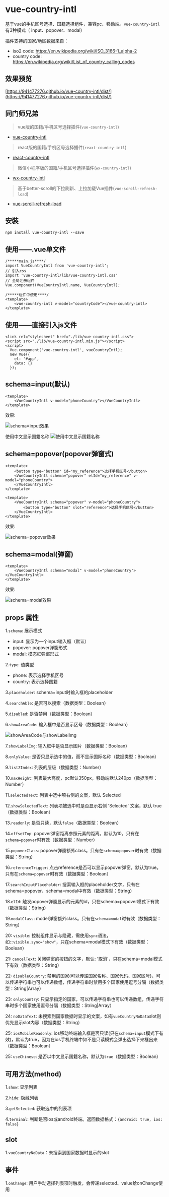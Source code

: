 # vue-country-intl
基于vue的手机区号选择、国籍选择组件，兼容pc、移动端。`vue-country-intl`有3种模式（
input、popover、modal）

插件支持的国家/地区数据来自：
+ iso2 code: https://en.wikipedia.org/wiki/ISO_3166-1_alpha-2
+ country code: https://en.wikipedia.org/wiki/List_of_country_calling_codes

## 效果预览
[https://941477276.github.io/vue-country-intl/dist/](https://941477276.github.io/vue-country-intl/dist/)

## 同门师兄弟
>vue版的国籍/手机区号选择插件(`vue-country-intl`)
+ [vue-country-intl](https://github.com/941477276/vue-country-intl)
>react版的国籍/手机区号选择插件(`reaxt-country-intl`)
+ [react-country-intl](https://github.com/941477276/react-country-intl)
>微信小程序版的国籍/手机区号选择插件(`wx-country-intl`)
+ [wx-country-intl](https://github.com/941477276/wx-country-intl)
>基于better-scroll的下拉刷新、上拉加载Vue插件(`vue-scroll-refresh-load`)
+ [vue-scroll-refresh-load](https://github.com/941477276/vue-scroll-refresh-load)

## 安裝
`npm install vue-country-intl --save`

## 使用——.vue单文件
```
/*****main.js****/
import VueCountryIntl from 'vue-country-intl';
// 引入css
import 'vue-country-intl/lib/vue-country-intl.css'
// 全局注册组件
Vue.component(VueCountryIntl.name, VueCountryIntl);

/*****组件中使用****/
<template>
    <vue-country-intl v-model="countryCode"></vue-country-intl>
</template>
```

## 使用——直接引入js文件
```
<link rel="stylesheet" href="./lib/vue-country-intl.css">
<script src="./lib/vue-country-intl.min.js"></script>
<script>
  Vue.component('vue-country-intl', vueCountryIntl);
  new Vue({
    el: '#app',
    data: {}
  });  
```

## schema=input(默认)
```
<template>
    <VueCountryIntl v-model="phoneCountry"></VueCountryIntl>
</template>    
```
效果:

![schema=input效果](./src/assets/schema_input.gif)


使用中文显示国籍名称
![使用中文显示国籍名称](./src/assets/use-chinese.gif)

## schema=popover(popover弹窗式)
```
<template>
    <button type="button" id="my_reference">选择手机区号</button>
    <VueCountryIntl schema="popover" elId="my_reference" v-model="phoneCountry">
    </VueCountryIntl>
</template>    
```
```
<template>
    <VueCountryIntl schema="popover" v-model="phoneCountry">
        <button type="button" slot="reference">选择手机区号</button>
    </VueCountryIntl>
</template>    
```
效果:

![schema=popover效果](./src/assets/schema_popover.gif)

## schema=modal(弹窗)
```
<template>
    <VueCountryIntl schema="modal" v-model="phoneCountry"></VueCountryIntl>
</template>    
```
效果:

![schema=modal效果](./src/assets/schema_modal.gif)

## props 属性
1.`schema`: 展示模式

+ input: 显示为一个input输入框（默认）
+ popover: popover弹窗形式
+ modal: 模态框弹窗形式

2.`type`: 值类型

+ phone: 表示选择手机区号
+ country: 表示选择国籍

3.`placeholder`: schema=input时输入框的placeholder

4.`searchAble`: 是否可以搜索（数据类型：Boolean）

5.`disabled`: 是否禁用（数据类型：Boolean）

6.`showAreaCode`: 输入框中是否显示区号（数据类型：Boolean）

![showAreaCode与showLabelImg](./src/assets/img1.png)

7.`showLabelImg`: 输入框中是否显示图片（数据类型：Boolean）

8.`onlyValue`: 是否只显示选中的值，而不显示国际名称（数据类型：Boolean）

9.`listZIndex`: 列表的层级（数据类型：Number）

10.`maxHeight`: 列表最大高度，pc默认350px，移动端默认240px（数据类型：Number）

11.`selectedText`: 列表中选中项右侧的文案，默认 Selected

12.`showSelectedText`: 列表项被选中时是否显示右侧 'Selected' 文案，默认 true （数据类型：Boolean）

13.`readonly`: 是否只读，默认`false`（数据类型：Boolean）

14.`offsetTop`: popover弹窗距离参照元素的距离。默认为10。只有在`schema=popover`时有效（数据类型：Number）

15.`popoverClass`: popover弹窗额外class。只有在`schema=popover`时有效（数据类型：String）

16.`referenceTrigger`: 点击reference是否可以显示popover弹窗，默认为true。只有在`schema=popover`时有效（数据类型：Boolean）

17.`searchInputPlaceholder`: 搜索输入框的placeholder文字，只有在schema=popover、schema=modal中有效（数据类型：String）

18.`elId`: 触发popover弹窗显示的元素的id，只在schema=popover模式下有效（数据类型：String）

19.`modalClass`: model弹窗额外class。只有在`schema=modal`时有效（数据类型：String）

20: `visible`: 控制组件显示与隐藏，需使用`sync`语法，如:`:visible.sync="show"`，只在schema=modal模式下有效（数据类型：Boolean）

21: `cancelText`: 关闭弹窗的按钮的文字，默认: '取消'，只在schema=modal模式下有效（数据类型：String）

22: `disableCountry`: 禁用的国家(可以传递国家名称、国家代码、国家区号)，可以传递字符串也可以传递数组，传递字符串时禁用多个国家使用逗号分隔（数据类型：String|Array）

23: `onlyCountry`: 只显示指定的国家，可以传递字符串也可以传递数组，传递字符串时多个国家使用逗号分隔（数据类型：String|Array）

24: `noDataText`: 未搜索到国家数据时显示的文案，如有`vueCountryNoData`slot则优先显示slot内容（数据类型：String）

25: `iosMobileReadonly`: ios移动终端输入框是否只读(只在`schema=input`模式下有效)，默认为true，因为在ios手机终端中如不是只读模式会弹出选择下来框出来（数据类型：Boolean）

25: `useChinese`: 是否以中文显示国籍名称，默认为`true`（数据类型：Boolean）


## 可用方法(method)
1.`show`: 显示列表

2.`hide`: 隐藏列表

3.`getSelected`: 获取选中的列表项

4.`terminal`: 判断是否ios或android终端。返回数据格式：`{android: true, ios: false}`

## slot
1.`vueCountryNoData`：未搜索到国家数据时显示的slot

## 事件
1.`onChange`: 用户手动选择列表项时触发，会传递selected、value给onChange使用

